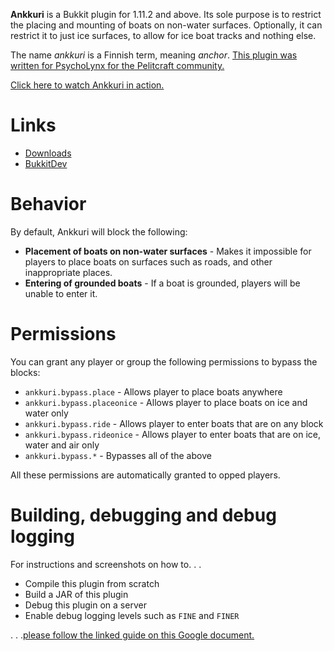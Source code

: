**Ankkuri** is a Bukkit plugin for 1.11.2 and above. Its sole purpose is to restrict the placing and
mounting of boats on non-water surfaces. Optionally, it can restrict it to just ice surfaces, to
allow for ice boat tracks and nothing else.

The name *ankkuri* is a Finnish term, meaning *anchor*. [This plugin was written for PsychoLynx for
the Pelitcraft community.][1]

[Click here to watch Ankkuri in action.][3]

# Links

* [Downloads](https://github.com/RoyCurtis/Ankkuri/releases)
* [BukkitDev](http://dev.bukkit.org/bukkit-plugins/ankkuri/)

# Behavior

By default, Ankkuri will block the following:

* **Placement of boats on non-water surfaces** - Makes it impossible for players to place boats on
surfaces such as roads, and other inappropriate places.
* **Entering of grounded boats** - If a boat is grounded, players will be unable to enter it.

# Permissions

You can grant any player or group the following permissions to bypass the blocks:

* `ankkuri.bypass.place` - Allows player to place boats anywhere
* `ankkuri.bypass.placeonice` - Allows player to place boats on ice and water only
* `ankkuri.bypass.ride` - Allows player to enter boats that are on any block
* `ankkuri.bypass.rideonice` - Allows player to enter boats that are on ice, water and air only
* `ankkuri.bypass.*` - Bypasses all of the above

All these permissions are automatically granted to opped players.

# Building, debugging and debug logging

For instructions and screenshots on how to. . .

* Compile this plugin from scratch
* Build a JAR of this plugin
* Debug this plugin on a server
* Enable debug logging levels such as `FINE` and `FINER`

. . .[please follow the linked guide on this Google document.][2]

[1]: https://www.reddit.com/r/admincraft/comments/63nsl4/plugin_to_stop_boat_placementmovement_on_ground/
[2]: https://docs.google.com/document/d/1TTDXG7IZ9M0D2-rzbILAWg1CKjynHK8fNGxbf3W4wBk/view
[3]: http://vanderprot.gamealition.com/img/f931b.mp4

